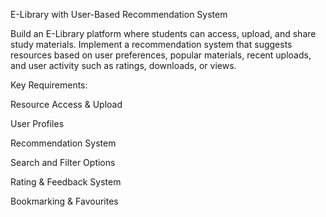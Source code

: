 E-Library with User-Based Recommendation System

Build an E-Library platform where students can access, upload, and share study materials. Implement a recommendation system that suggests resources based on user preferences, popular materials, recent uploads, and user activity such as ratings, downloads, or views.

Key Requirements:

Resource Access & Upload

User Profiles

Recommendation System

Search and Filter Options

Rating & Feedback System

Bookmarking & Favourites
